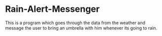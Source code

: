 # Rain-Alert-Messenger
This is a program which goes through the data from the weather and message the user to bring an umbrella with him whenever its going to rain.
